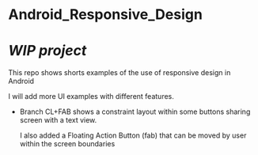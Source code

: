 # Android_Responsive_Design

# *WIP project*

This repo shows shorts examples of the use of responsive design in Android

I will add more UI examples with different features.

+ Branch CL+FAB shows a constraint layout within some buttons sharing screen with a text view.

  I also added a Floating Action Button (fab) that can be moved by user within the screen boundaries
